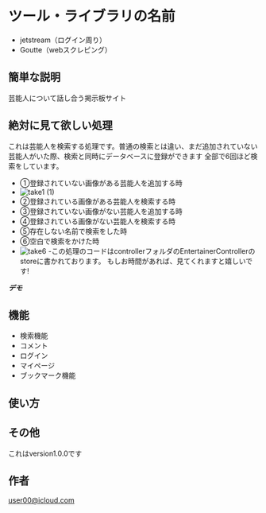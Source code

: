 # ツール・ライブラリの名前

- jetstream（ログイン周り）
- Goutte（webスクレピング）


## 簡単な説明

芸能人について話し合う掲示板サイト　


## 絶対に見て欲しい処理
これは芸能人を検索する処理です。普通の検索とは違い、まだ追加されていない芸能人がいた際、検索と同時にデータベースに登録ができます
全部で6回ほど検索をしています。
- ①登録されていない画像がある芸能人を追加する時
- ![take1 (1)](https://user-images.githubusercontent.com/72079540/112466462-444fc500-8da9-11eb-80f7-a9922e02e407.gif)
- ②登録されている画像がある芸能人を検索する時
- ③登録されていない画像がない芸能人を追加する時
- ④登録されている画像がない芸能人を検索する時
- ⑤存在しない名前で検索をした時
- ⑥空白で検索をかけた時
- ![take6](https://user-images.githubusercontent.com/72079540/112467634-a4933680-8daa-11eb-8340-0e1df4112456.gif)
-この処理のコードはcontrollerフォルダのEntertainerControllerのstoreに書かれております。
もしお時間があれば、見てくれますと嬉しいです!

***デモ***


## 機能

- 検索機能
- コメント
- ログイン
- マイページ
- ブックマーク機能




## 使い方







## その他
これはversion1.0.0です

## 作者
user00@icloud.com






